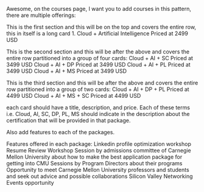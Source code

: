 Awesome, on the courses page, I want you to add courses in this pattern, there are multiple offerings:

This is the first section and this will be on the top and covers the entire row, this in itself is a long card 1. Cloud + Artificial Intelligence Priced at 2499 USD

This is the second section and this will be after the above and covers the entire row partitioned into a group of four cards:
Cloud + AI + SC  Priced at 3499 USD
Cloud + AI + DP  Priced at 3499 USD
Cloud + AI + PL  Priced at 3499 USD
Cloud + AI + MS  Priced at 3499 USD

This is the third section and this will be after the above and covers the entire row partitioned into a group of two cards:
Cloud + AI + DP + PL  Priced at 4499 USD
Cloud + AI + MS + SC  Priced at 4499 USD

each card should have a title, description, and price.
Each of these terms i.e. Cloud, AI, SC, DP, PL, MS should indicate in the description about the certification that will be provided in that package.

Also add features to each of the packages.

Features offered in each package:
Linkedin profile optimization workshop
Resume Review Workshop
Session by admissions committee of Carnegie Mellon University about how to make the best application package for getting into CMU
Sessions by Program Directors about their programs
Opportunity to meet Carnegie Mellon University professors and students and seek out advice and possible collaborations
Silicon Valley Networking Events opportunity


